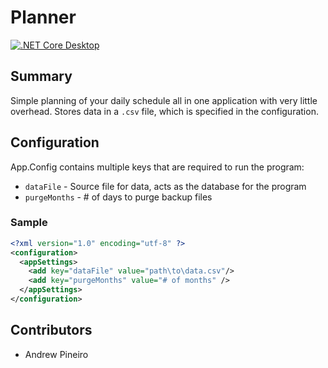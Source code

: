 # Planner
[![.NET Core Desktop](https://github.com/andrew-pineiro/Planner/actions/workflows/dotnet-desktop.yml/badge.svg)](https://github.com/andrew-pineiro/Planner/actions/workflows/dotnet-desktop.yml)

## Summary
Simple planning of your daily schedule all in one application with very little overhead. Stores data in a `.csv` file, which is specified in the configuration.

## Configuration
App.Config contains multiple keys that are required to run the program:
- `dataFile` - Source file for data, acts as the database for the program
- `purgeMonths` - # of days to purge backup files

### Sample

```xml
<?xml version="1.0" encoding="utf-8" ?>
<configuration>
  <appSettings>
    <add key="dataFile" value="path\to\data.csv"/>
    <add key="purgeMonths" value="# of months" />
  </appSettings>
</configuration>
```

## Contributors
- Andrew Pineiro
